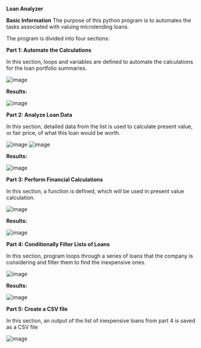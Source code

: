 **Loan Analyzer**

**Basic Information**
The purpose of this python program is to automates the tasks associated with valuing microlending loans.

The program is divided into four sections:

**Part 1: Automate the Calculations**

In this section, loops and variables are defined to automate the calculations for the loan portfolio summaries.

![image](https://user-images.githubusercontent.com/80922524/113368368-68645680-9313-11eb-844d-39a18b17f2e7.png)

**Results:**

![image](https://user-images.githubusercontent.com/80922524/113370031-afece180-9317-11eb-80da-51b33592e4b2.png)



**Part 2: Analyze Loan Data**

In this section, detailed data from the list is used to calculate present value, or fair price, of what this loan would be worth.

![image](https://user-images.githubusercontent.com/80922524/113368940-deb58880-9314-11eb-9af3-9ff8f21610d1.png)
![image](https://user-images.githubusercontent.com/80922524/113368819-7d8db500-9314-11eb-9dec-3f88015f3e2e.png)

**Results:**

![image](https://user-images.githubusercontent.com/80922524/113370183-0e19c480-9318-11eb-87e4-6faeceb80af6.png)



**Part 3: Perform Financial Calculations**

In this section, a function is defined, which will be used in present value calculation.

![image](https://user-images.githubusercontent.com/80922524/113369238-b67a5980-9315-11eb-94bd-7b4aa6923a3b.png)

**Results:**

![image](https://user-images.githubusercontent.com/80922524/113370295-5c2ec800-9318-11eb-9be0-89cf1b40170e.png)


**Part 4: Conditionally Filter Lists of Loans**

In this section, program loops through a series of loans that the company is considering and filter them to find the inexpensive ones.

![image](https://user-images.githubusercontent.com/80922524/113369530-6bad1180-9316-11eb-944c-89869e553dde.png)

**Results:**

![image](https://user-images.githubusercontent.com/80922524/113370392-9a2bec00-9318-11eb-93ab-76f490bbc338.png)


**Part 5: Create a CSV file**

In this section, an output of the list of inexpensive loans from part 4 is saved as a CSV file

![image](https://user-images.githubusercontent.com/80922524/113369910-5dabc080-9317-11eb-8387-442f1393c69d.png)



